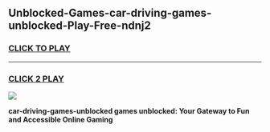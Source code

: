 
## Unblocked-Games-car-driving-games-unblocked-Play-Free-ndnj2
<h3>
<a href="https://premium76.site?title=car-driving-games-unblocked&ref=18A">CLICK TO PLAY</a></h3>
<hr>

<h3>
<a href="https://premium76.site?title=car-driving-games-unblocked&ref=18A">CLICK 2 PLAY</a>
  
</h3>

<a href="https://premium76.site?title=car-driving-games-unblocked&ref=18A"><img src="https://clearcache.store/games.png"></a>


**car-driving-games-unblocked games unblocked: Your Gateway to Fun and Accessible Online Gaming**
